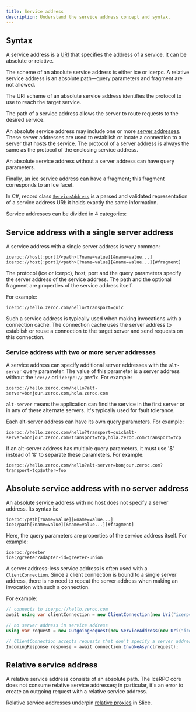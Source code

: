 ```yaml
---
title: Service address
description: Understand the service address concept and syntax.
---
```


## Syntax

A service address is a [URI][uri] that specifies the address of a service. It can be absolute or relative.

The scheme of an absolute service address is either ice or icerpc. A relative service address is an absolute path—query
parameters and fragment are not allowed.

The URI scheme of an absolute service address identifies the protocol to use to reach the target service.

The path of a service address allows the server to route requests to the desired service.

An absolute service address may include one or more [server addresses](../connection/server-address). These server
addresses are used to establish or locate a connection to a server that hosts the service. The protocol of a server
address is always the same as the protocol of the enclosing service address.

An absolute service address without a server address can have query parameters.

Finally, an ice service address can have a fragment; this fragment corresponds to an Ice facet.

In C#, record class [`ServiceAddress`][service-address] is a parsed and validated representation of a service address
URI: it holds exactly the same information.

Service addresses can be divided in 4 categories:

## Service address with a single server address

A service address with a single server address is very common:

```
icerpc://host[:port]/<path>[?name=value][&name=value...]
icerpc://host[:port]/<path>[?name=value][&name=value...][#fragment]
```

The protocol (ice or icerpc), host, port and the query parameters specify the server address of the service address. The
path and the optional fragment are properties of the service address itself.

For example:

```
icerpc://hello.zeroc.com/hello?transport=quic
```

Such a service address is typically used when making invocations with a connection cache. The connection cache uses the
server address to establish or reuse a connection to the target server and send requests on this connection.

### Service address with two or more server addresses

A service address can specify additional server addresses with the `alt-server` query parameter. The value of this
parameter is a server address without the `ice://` ori `icerpc://` prefix. For example:

```
icerpc://hello.zeroc.com/hello?alt-server=bonjour.zeroc.com,hola.zeroc.com
```

`alt-server` means the application can find the service in the first server or in any of these alternate servers. It's
typically used for fault tolerance.

Each alt-server address can have its own query parameters. For example:

```
icerpc://hello.zeroc.com/hello?transport=quic&alt-server=bonjour.zeroc.com?transport=tcp,hola.zeroc.com?transport=tcp
```

If an alt-server address has multiple query parameters, it must use '$' instead of '&' to separate these parameters.
For example:

```
icerpc://hello.zeroc.com/hello?alt-server=bonjour.zeroc.com?transport=tcp$other=foo
```

## Absolute service address with no server address

An absolute service address with no host does not specify a server address. Its syntax is:

```
icerpc:/path[?name=value][&name=value...]
ice:/path[?name=value][&name=value...][#fragment]
```

Here, the query parameters are properties of the service address itself. For example:

```
icerpc:/greeter
ice:/greeter?adapter-id=greeter-union
```

A server address-less service address is often used with a `ClientConnection`. Since a client connection is bound to a
single server address, there is no need to repeat the server address when making an invocation with such a connection.

For example:

```csharp
// connects to icerpc://hello.zeroc.com
await using var clientConnection = new ClientConnection(new Uri("icerpc://hello.zeroc.com"));

// no server address in service address
using var request = new OutgoingRequest(new ServiceAddress(new Uri("icerpc:/greeter")));

// ClientConnection accepts requests that don't specify a server address
IncomingResponse response = await connection.InvokeAsync(request);
```

## Relative service address

A relative service address consists of an absolute path. The IceRPC core does not consume relative service addresses;
in particular, it's an error to create an outgoing request with a relative service address.

Relative service addresses underpin [relative proxies][relative-proxies] in Slice.

[relative-proxies]: ../../../slice/language-guide/proxy-types#relative-proxy
[service-address]: csharp:IceRpc.ServiceAddress
[uri]: https://en.wikipedia.org/wiki/Uniform_Resource_Identifier
